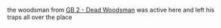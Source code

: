 the woodsman from [GB 2 - Dead Woodsman](GB%202%20-%20Dead%20Woodsman.md) was active here and left his traps all over the place